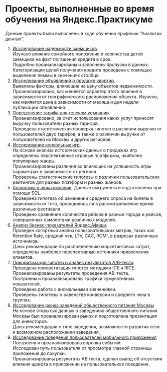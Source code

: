 # Проекты, выполненные во время обучения на Яндекс.Практикуме

 Данные проекты были выполнены в ходе обучения професии "Аналитик данных".  
 1. [Исследование надежности заемщиков](loaners_analysis).   
    Изучено влияние семейного положения и количества детей заемщика на факт погашения кредита в срок.  
    Подробно проанализированы и заполнены пропуски в данных.  
    Категоризация целей получения кредита проведена с помощью выделения леммы в значениях столбца.  
 2. [Исследование объявлений о продаже квартир](real_estate_spb).   
    Выявлены факторы, влияющие на цену объектов недвижимости. Проанализировано, как меняется характер этого влияния в зависимости от
    географического расположения объекта. Изучено, как меняется цена в зависимости от месяца и дня недели публикации объявления.
 3. [Определение тарифа для телеком компании](telecom).   
    Проанализировано, за счет использования каких услуг приносят выручку пользователи разных тарифов.  
    Проведена статистическая проверка гипотез о различии выручки от пользователей двух тарифов, а также о различии выручки от пользователей из Москвы и других регионов.
 4. [Исследование консольных игр](console_games).   
    На основе анализа исторических данных о продажах игр определены перспективные игровые платформы, наиболее популярные жанры.  
    Проанализированы различия во влияющих на успешность игры параметрах в зависимости от региона.  
    Проверены статистические гипотезы о различии пользовательских рейтингов для разных платформ и разных жанров.
 5. [Аналитика в авиакомпании](aviacompany). 
    Данные выгружены и подготовлены при помощи SQL.  
    Проверена гипотеза об изменении среднего спроса на билеты в зависимости от того, проводились ли в рассматриваемое время различные фестивали.  
    Проведено сравнение количества рейсов в разные города и рейсов, совершенных самолетами различных моделей.  
 6. [Анализ бизнес-показателей Яндекс.Афиши](business_metrics).   
    Проведен когортный анализ пользовательских метрик, таких как Retention Rate, средний чек, LTV, CAC, ROMI, в разрезах различных источников.  
    Даны рекомендации по распределению маркетинговых затрат, определены наиболее перспективные источники привлечения клиентов.
 7. [Приоритизация гипотез и анализ результатов A/B-теста](ab_test).  
    Проведена приоретизация гипотез методами ICE и RICE.  
    Проанализированы результаты проведения AB-теста.  
    Построены и проанализированы графики кумулятивных показателей.  
    Проведена работа с аномальными значениями.  
    Проверены гипотезы о равенстве конверсии и среднего чека в группах.  
 8. [Исследование рынка заведений общественного питания Москвы](catering_market)   
    На основе открытых данных о заведениях общественного питания Москвы был проанализирован рынок и подготовлена презентация для инвесторов.  
    Даны рекомендации о типе заведения, возможности развития сети и возможном расположении заведения.  
 9. [Исследование поведения пользователей мобильного приложения](user_behaviour_analysis)     
    Построена и проанализирована воронка событий.  
    Исследован путь пользователя от просмотра главной страницы приложения до покупки.  
    Проанализированы результаты AB теста, сделан вывод об отсуствии влияния шрифта в приложении на пользователькое поведение.  
    
 
